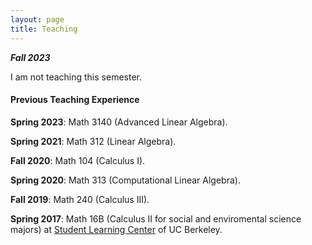 ```yaml
---
layout: page
title: Teaching
---
```

***Fall 2023***

I am not teaching this semester.

#### Previous Teaching Experience

**Spring 2023**: Math 3140 (Advanced Linear Algebra).

**Spring 2021**: Math 312 (Linear Algebra).

**Fall 2020**: Math 104 (Calculus I).

**Spring 2020**: Math 313 (Computational Linear Algebra).

**Fall 2019**: Math 240 (Calculus III).

**Spring 2017**: Math 16B (Calculus II for social and enviromental science majors) at [Student Learning Center](https://slc.berkeley.edu) of UC Berkeley.


